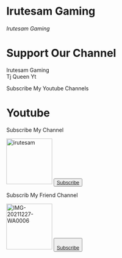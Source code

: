 <html>
<body>
<h1>Irutesam Gaming</h1>
<h6>Irutesam Gaming</h6>
</body>
</html>
<html>
<body>
<h1>Support Our Channel</h1>
<p>
Irutesam Gaming<br>
Tj Queen Yt<br>
</p>
</body>
</html>
<html>
<head>
Subscribe My Youtube Channels
</head>
<!doctype html>
<html>
<body>
<h1>Youtube</h1>
<p>Subscribe My Channel</p>
<html>
<body>
<a href="https://ibb.co/djfPMNh">
<img src="https://i.ibb.co/34TpdxJ/irutesam.jpg" width="120" height="120" alt="irutesam" border="0"></a>
</body>
</html>
<html>
<body>
<button>
<a href="https://youtube.com/channel/UCKcw7XnGaNGLlCOMrbl8q-g">Subscribe</a>
</button>
</body>
</html>
<html>
<body>
<p>Subscrib My Friend Channel</p>
<body>
<a href="https://ibb.co/bHv0TFG">
<img src="https://i.ibb.co/Xy5Q1DG/IMG-20211227-WA0006.jpg" width="120" height="120" alt="IMG-20211227-WA0006" border="0"></a>

<button>
<br><a href="https://youtube.com/channel/UCb4EZjNFz7a705eRDxVgjAg" >Subscribe</a></br>
</button>
</body>
</html>
